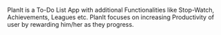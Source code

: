 PlanIt is a To-Do List App with additional Functionalities like Stop-Watch, Achievements, Leagues etc. PlanIt focuses on increasing Productivity of user by rewarding him/her as they progress.
